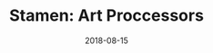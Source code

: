 ---
title: "Stamen: Art Proccessors"
description: An interactive exploration of electronic queueing at the Museum of Old and New Art in Tasmania.
date: 2018-08-15
year: 2018
tags:
 - tag: stamen
   link: https://hi.stamen.com/visualizing-patterns-in-googles-cloud-7b43afddc791
 - tag: js
   link: http://vignette.cool/2017/06/05/conversation-in-action.html
 - tag: docs
   link: https://hi.stamen.com/visualizing-patterns-in-googles-cloud-7b43afddc791
 - tag: video
   link: https://github.com/loganwilliams
externalURL: https://cloud.google.com/blog/products/storage-data-transfer/cloud-storage-requests-create-data-art-and-usage-insights
---